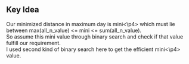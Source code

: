 ## Key Idea
Our minimized distance in maximum day is <p4>mini<\p4> which must lie between max(all_n_value) <= mini <= sum(all_n_value).<br>
So assume this mini value through binary search and check if that value fulfill our requirement.<br>
I used second kind of binary search here to get the efficient <p4>mini<\p4> value.

